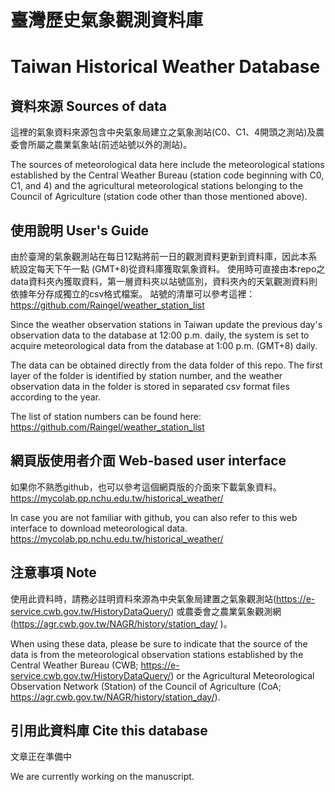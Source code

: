 # 臺灣歷史氣象觀測資料庫 
# Taiwan Historical Weather Database

## 資料來源 Sources of data

這裡的氣象資料來源包含中央氣象局建立之氣象測站(C0、C1、4開頭之測站)及農委會所屬之農業氣象站(前述站號以外的測站)。

The sources of meteorological data here include the meteorological stations established by the Central Weather Bureau (station code beginning with C0, C1, and 4) and the agricultural meteorological stations belonging to the Council of Agriculture (station code other than those mentioned above).

## 使用說明 User's Guide

由於臺灣的氣象觀測站在每日12點將前一日的觀測資料更新到資料庫，因此本系統設定每天下午一點 (GMT+8)從資料庫獲取氣象資料。
使用時可直接由本repo之data資料夾內獲取資料，第一層資料夾以站號區別，資料夾內的天氣觀測資料則依據年分存成獨立的csv格式檔案。
站號的清單可以參考這裡：https://github.com/Raingel/weather_station_list

Since the weather observation stations in Taiwan update the previous day's observation data to the database at 12:00 p.m. daily, the system is set to acquire meteorological data from the database at 1:00 p.m. (GMT+8) daily.

The data can be obtained directly from the data folder of this repo. The first layer of the folder is identified by station number, and the weather observation data in the folder is stored in separated csv format files according to the year.

The list of station numbers can be found here: https://github.com/Raingel/weather_station_list

## 網頁版使用者介面 Web-based user interface

如果你不熟悉github，也可以參考這個網頁版的介面來下載氣象資料。
https://mycolab.pp.nchu.edu.tw/historical_weather/

In case you are not familiar with github, you can also refer to this web interface to download meteorological data.
https://mycolab.pp.nchu.edu.tw/historical_weather/

## 注意事項 Note

使用此資料時，請務必註明資料來源為中央氣象局建置之氣象觀測站(https://e-service.cwb.gov.tw/HistoryDataQuery/) 或農委會之農業氣象觀測網(https://agr.cwb.gov.tw/NAGR/history/station_day/ )。

When using these data, please be sure to indicate that the source of the data is from the meteorological observation stations established by the Central Weather Bureau (CWB; https://e-service.cwb.gov.tw/HistoryDataQuery/) or the Agricultural Meteorological Observation Network (Station) of the Council of Agriculture (CoA; https://agr.cwb.gov.tw/NAGR/history/station_day/).

## 引用此資料庫 Cite this database

文章正在準備中

We are currently working on the manuscript.
